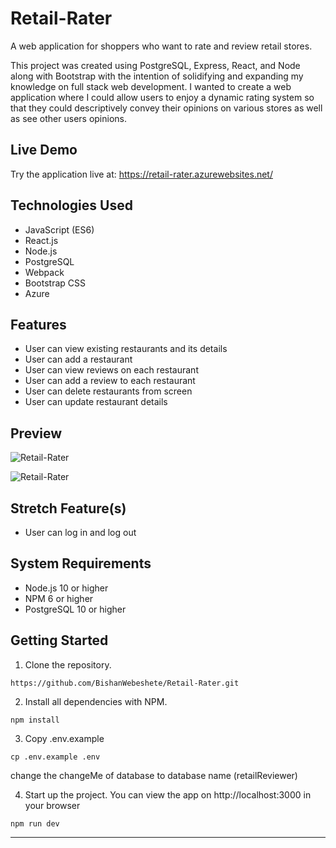 # Retail-Rater

A web application for shoppers who want to rate and review retail stores.

This project was created using PostgreSQL, Express, React, and Node along with Bootstrap with the intention of solidifying and expanding my knowledge on full stack web development. I wanted to create a web application where I could allow users to enjoy a dynamic rating system so that they could descriptively convey their opinions on various stores as well as see other users opinions.

## Live Demo

Try the application live at: https://retail-rater.azurewebsites.net/

## Technologies Used

- JavaScript (ES6)
- React.js
- Node.js
- PostgreSQL
- Webpack
- Bootstrap CSS
- Azure

## Features

- User can view existing restaurants and its details
- User can add a restaurant
- User can view reviews on each restaurant
- User can add a review to each restaurant
- User can delete restaurants from screen
- User can update restaurant details

## Preview

![Retail-Rater](client/public/Kapture%202023-05-26%20at%2015.43.12.gif)

![Retail-Rater](client/public/Kapture%202023-05-26%20at%2015.46.12.gif)

## Stretch Feature(s)

- User can log in and log out

## System Requirements

- Node.js 10 or higher
- NPM 6 or higher
- PostgreSQL 10 or higher

## Getting Started

1. Clone the repository.

  ```shell
  https://github.com/BishanWebeshete/Retail-Rater.git
  ```

2. Install all dependencies with NPM.

  ```shell
  npm install
  ```

3. Copy .env.example

  ```shell
  cp .env.example .env
  ```

  change the changeMe of database to database name (retailReviewer)

4. Start up the project. You can view the app on http://localhost:3000 in your browser

  ```shell
  npm run dev
  ```

---
